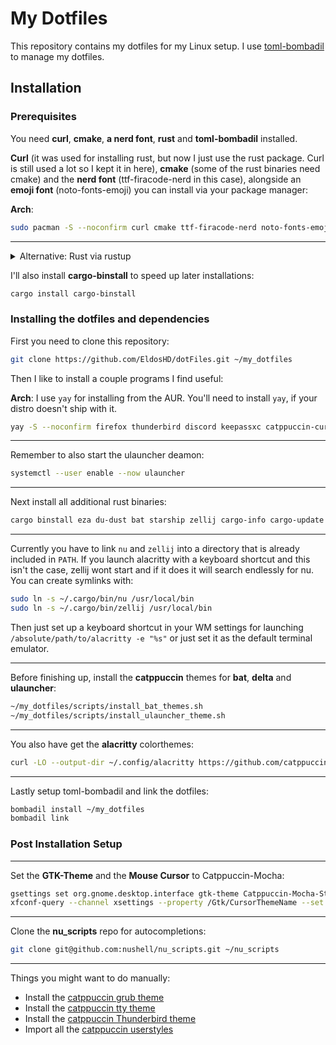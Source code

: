 # My Dotfiles

This repository contains my dotfiles for my Linux setup. I use [toml-bombadil](https://github.com/oknozor/toml-bombadil) to manage my dotfiles.

## Installation

### Prerequisites

You need **curl**, **cmake**, **a nerd font**, **rust** and **toml-bombadil** installed.

**Curl** (it was used for installing rust, but now I just use the rust package. Curl is still used a lot so I kept it in here), **cmake** (some of the rust binaries need cmake) and the **nerd font** (ttf-firacode-nerd in this case), alongside an **emoji font** (noto-fonts-emoji) you can install via your package manager:

**Arch**:

```bash
sudo pacman -S --noconfirm curl cmake ttf-firacode-nerd noto-fonts-emoji toml-bombadil rust
```

______________________________________________________________________

<details>
  <summary>Alternative: Rust via rustup</summary>

````
Alternativly, you can get **Rust** from [rustup](https://rustup.rs/):

```bash
curl --proto '=https' --tlsv1.2 -sSf https://sh.rustup.rs | sh
```
````

</details>

I'll also install **cargo-binstall** to speed up later installations:

```bash
cargo install cargo-binstall
```

### Installing the dotfiles and dependencies

First you need to clone this repository:

```bash
git clone https://github.com/EldosHD/dotFiles.git ~/my_dotfiles
```

Then I like to install a couple programs I find useful:

**Arch**: I use `yay` for installing from the AUR. You'll need to install `yay`, if your distro  doesn't ship with it.

```bash
yay -S --noconfirm firefox thunderbird discord keepassxc catppuccin-cursors-mocha neovim nextcloud-client ulauncher
```

______________________________________________________________________

Remember to also start the ulauncher deamon:

```bash
systemctl --user enable --now ulauncher
```

______________________________________________________________________

Next install all additional rust binaries:

```bash
cargo binstall eza du-dust bat starship zellij cargo-info cargo-update nu alacritty git-delta ripgrep rm-improved cargo-mommy
```

______________________________________________________________________

Currently you have to link `nu` and `zellij` into a directory that is already included in `PATH`.
If you launch alacritty with a keyboard shortcut and this isn't the case, zellij wont start and if it does it will search endlessly for nu.
You can create symlinks with:

```bash
sudo ln -s ~/.cargo/bin/nu /usr/local/bin
sudo ln -s ~/.cargo/bin/zellij /usr/local/bin
```

Then just set up a keyboard shortcut in your WM settings for launching `/absolute/path/to/alacritty -e "%s"` or just set it as the default terminal emulator.

______________________________________________________________________

Before finishing up, install the **catppuccin** themes for **bat**, **delta** and **ulauncher**:

```bash
~/my_dotfiles/scripts/install_bat_themes.sh
~/my_dotfiles/scripts/install_ulauncher_theme.sh
```

______________________________________________________________________

You also have get the **alacritty** colorthemes:

```bash
curl -LO --output-dir ~/.config/alacritty https://github.com/catppuccin/alacritty/raw/main/catppuccin-mocha.toml
```

______________________________________________________________________

Lastly setup toml-bombadil and link the dotfiles:

```bash
bombadil install ~/my_dotfiles
bombadil link 
```

### Post Installation Setup

______________________________________________________________________

Set the **GTK-Theme** and the **Mouse Cursor** to Catppuccin-Mocha:

```bash
gsettings set org.gnome.desktop.interface gtk-theme Catppuccin-Mocha-Standard-Pink-Dark
xfconf-query --channel xsettings --property /Gtk/CursorThemeName --set Catppuccin-Mocha-Pink-Cursors
```

______________________________________________________________________

Clone the **nu_scripts** repo for autocompletions:

```bash
git clone git@github.com:nushell/nu_scripts.git ~/nu_scripts
```

______________________________________________________________________

Things you might want to do manually:

- Install the [catppuccin grub theme](https://github.com/catppuccin/grub)
- Install the [catppuccin tty theme](https://github.com/catppuccin/tty)
- Install the [catppuccin Thunderbird theme](https://github.com/catppuccin/thunderbird)
- Import all the [catppuccin userstyles](https://github.com/catppuccin/userstyles)
